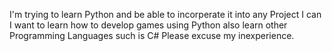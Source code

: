 I'm trying to learn Python and be able to incorperate it into any Project I can
I want to learn how to develop games using Python also learn other Programming Languages such is C#
Please excuse my inexperience.
